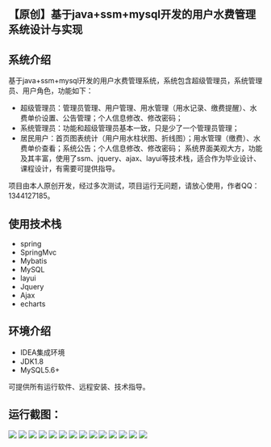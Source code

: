 ## 【原创】基于java+ssm+mysql开发的用户水费管理系统设计与实现

## 系统介绍

基于java+ssm+mysql开发的用户水费管理系统，系统包含超级管理员，系统管理员、用户角色，功能如下：
- 超级管理员：管理员管理、用户管理、用水管理（用水记录、缴费提醒）、水费单价设置、公告管理；个人信息修改、修改密码；
- 系统管理员：功能和超级管理员基本一致，只是少了一个管理员管理；
- 居民用户：首页图表统计（用户用水柱状图、折线图）；用水管理（缴费）、水费单价查看；系统公告；个人信息修改、修改密码；
系统界面美观大方，功能及其丰富，使用了ssm、jquery、ajax、layui等技术栈，适合作为毕业设计、课程设计，有需要可提供指导。

项目由本人原创开发，经过多次测试，项目运行无问题，请放心使用，作者QQ：1344127185。

## 使用技术栈

- spring
- SpringMvc
- Mybatis
- MySQL
- layui
- Jquery
- Ajax
- echarts

## 环境介绍

- IDEA集成环境
- JDK1.8
- MySQL5.6+

可提供所有运行软件、远程安装、技术指导。

## 运行截图：
![](https://github.com/itcoderyhl/WCM/blob/main/images/1.png)
![](https://github.com/itcoderyhl/WCM/blob/main/images/2.png)
![](https://github.com/itcoderyhl/WCM/blob/main/images/3.png)
![](https://github.com/itcoderyhl/WCM/blob/main/images/4.png)
![](https://github.com/itcoderyhl/WCM/blob/main/images/5.png)
![](https://github.com/itcoderyhl/WCM/blob/main/images/6.png)
![](https://github.com/itcoderyhl/WCM/blob/main/images/7.png)
![](https://github.com/itcoderyhl/WCM/blob/main/images/8.png)
![](https://github.com/itcoderyhl/WCM/blob/main/images/9.png)
![](https://github.com/itcoderyhl/WCM/blob/main/images/10.png)
![](https://github.com/itcoderyhl/WCM/blob/main/images/11.png)
![](https://github.com/itcoderyhl/WCM/blob/main/images/12.png)
![](https://github.com/itcoderyhl/WCM/blob/main/images/13.png)
![](https://github.com/itcoderyhl/WCM/blob/main/images/14.png)


